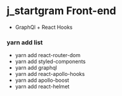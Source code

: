 # j_startgram Front-end

- GraphQl + React Hooks

### yarn add list

- yarn add react-router-dom
- yarn add styled-components
- yarn add graphql
- yarn add react-apollo-hooks
- yarn add apollo-boost
- yarn add react-helmet
